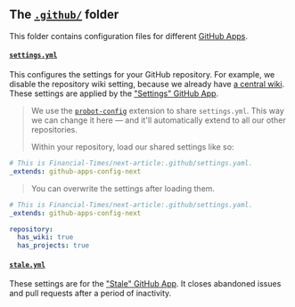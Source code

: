 ## The [`.github/`](https://github.com/Financial-Times/github-apps-config-next/tree/master/.github) folder

This folder contains configuration files for different [GitHub Apps](https://developer.github.com/apps/).

#### [`settings.yml`](https://github.com/Financial-Times/github-apps-config-next/blob/master/.github/settings.yml)
This configures the settings for your GitHub repository. For example, we disable the repository wiki setting, because we already have [a central wiki](https://github.com/Financial-Times/next/wiki). These settings are applied by the ["Settings" GitHub App](https://probot.github.io/apps/settings).

> We use the [`probot-config`](https://github.com/probot/probot-config) extension to share `settings.yml`. This way we can change it here — and it'll automatically extend to all our other repositories.
>
> Within your repository, load our shared settings like so:

```yaml
# This is Financial-Times/next-article:.github/settings.yaml.
_extends: github-apps-config-next
```

> You can overwrite the settings after loading them.

```yaml
# This is Financial-Times/next-article:.github/settings.yaml.
_extends: github-apps-config-next

repository:
  has_wiki: true
  has_projects: true
```

#### [`stale.yml`](https://github.com/Financial-Times/github-apps-config-next/blob/master/.github/stale.yml)  
These settings are for the ["Stale" GitHub App](https://github.com/probot/stale). It closes abandoned issues and pull requests after a period of inactivity.
